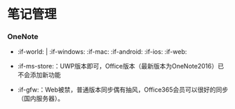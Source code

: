 # 笔记管理

### OneNote

- :if-world: | :if-windows: :if-mac: :if-android: :if-ios: :if-web:

- :if-ms-store:：UWP版本即可，Office版本（最新版本为OneNote2016）已不会添加新功能

- :if-gfw:：Web被禁，普通版本同步偶有抽风，Office365会员可以很好的同步（国内服务器）。